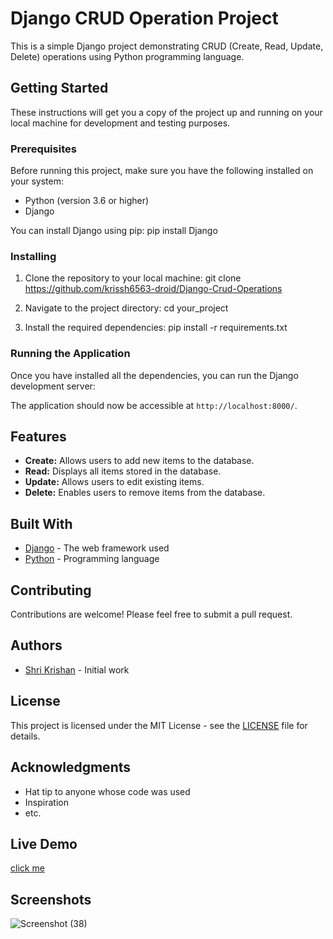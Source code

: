 # Django CRUD Operation Project

This is a simple Django project demonstrating CRUD (Create, Read, Update, Delete) operations using Python programming language.

## Getting Started

These instructions will get you a copy of the project up and running on your local machine for development and testing purposes.

### Prerequisites

Before running this project, make sure you have the following installed on your system:

- Python (version 3.6 or higher)
- Django

You can install Django using pip:
  pip install Django


### Installing

1. Clone the repository to your local machine:
   git clone https://github.com/krissh6563-droid/Django-Crud-Operations


3. Navigate to the project directory:
   cd your_project


4. Install the required dependencies:
   pip install -r requirements.txt


### Running the Application

Once you have installed all the dependencies, you can run the Django development server:


The application should now be accessible at `http://localhost:8000/`.

## Features

- **Create:** Allows users to add new items to the database.
- **Read:** Displays all items stored in the database.
- **Update:** Allows users to edit existing items.
- **Delete:** Enables users to remove items from the database.

## Built With

- [Django](https://www.djangoproject.com/) - The web framework used
- [Python](https://www.python.org/) - Programming language

## Contributing

Contributions are welcome! Please feel free to submit a pull request.

## Authors

- [Shri Krishan](https://github.com/krissh6563-droid) - Initial work

## License

This project is licensed under the MIT License - see the [LICENSE](LICENSE) file for details.

## Acknowledgments

- Hat tip to anyone whose code was used
- Inspiration
- etc.

## Live Demo

[click me](https://django-crud-operations.onrender.com)

## Screenshots

![Screenshot (38)](https://github.com/krissh6563-droid/Django-Crud-Operations/assets/56572543/50fb5e0f-3cba-48cf-b16b-c33ac0be5d46)

